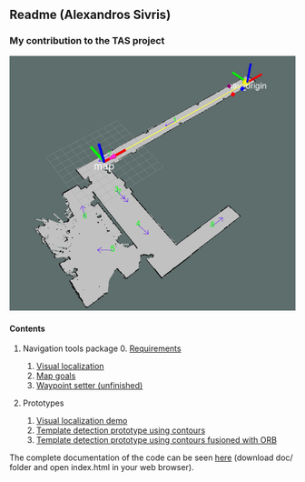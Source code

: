 ## Readme (Alexandros Sivris)  ##
### My contribution to the TAS project ###
![](rviz_screenshot_2017_02_01-09_33_44.png) 
#### Contents ####
1. Navigation tools package
	0. [Requirements](nav_tools_requirements.md) 
	1. [Visual localization](visual_localization.md) 
	2. [Map goals](map_goals.md) 
	3. [Waypoint setter (unfinished)](waypoint_setter.md) 
	
2. Prototypes
	1. [Visual localization demo](prototypes_demo.md) 
	2. [Template detection prototype using contours](detection_with_contours.md) 
	3. [Template detection prototype using contours fusioned with ORB](detection_with_contours_and_orb.md) 
	
The complete documentation of the code can be seen [here](doc/) (download doc/ folder and open index.html in your web browser). 